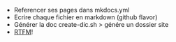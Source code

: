 * Referencer ses pages dans mkdocs.yml
* Ecrire chaque fichier en markdown (github flavor)
* Générer la doc create-dic.sh > génére un dossier site
* [RTFM](http://www.mkdocs.org/)!

